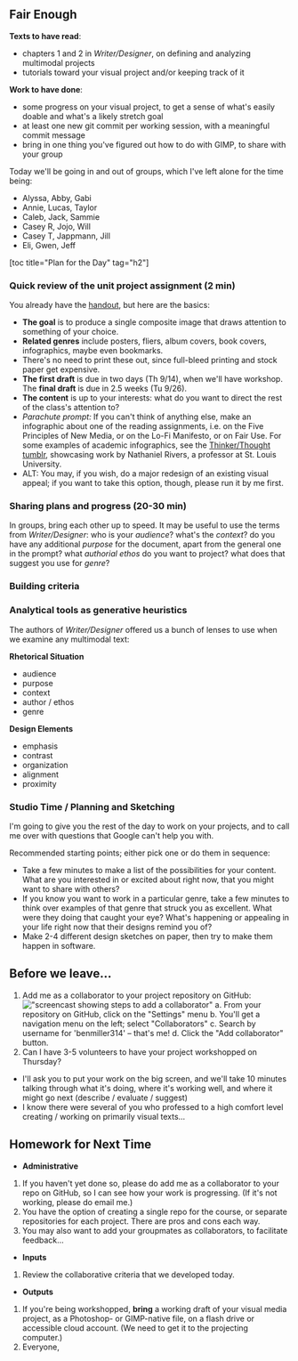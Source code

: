 ## Fair Enough
**Texts to have read**:

* chapters 1 and 2 in *Writer/Designer*, on defining and analyzing multimodal projects
* tutorials toward your visual project and/or keeping track of it

**Work to have done**:

* some progress on your visual project, to get a sense of what's easily doable and what's a likely stretch goal
* at least one new git commit per working session, with a meaningful commit message
* bring in one thing you've figured out how to do with GIMP, to share with your group

Today we'll be going in and out of groups, which I've left alone for the time being:

* Alyssa, Abby, Gabi
* Annie, Lucas, Taylor
* Caleb, Jack, Sammie
* Casey R, Jojo, Will
* Casey T, Jappmann, Jill
* Eli, Gwen, Jeff


<!-- ## Plan for the Day -->
[toc title="Plan for the Day" tag="h2"]

<!-- don't have time for this today
### Name Game
We'll use the second person to tell each other, "You are __[name]__."

As you say each name, make direct eye contact with the person you're talking to. This puts them right in the center of your field of vision, improving memory retention.
We'll go around the room, cumulatively. As we go, everyone should be trying to learn the names at the same time: your turn to talk, then, is not the only turn that matters. Help everyone make that eye contact.
If you can't remember someone's name, just make eye contact, apologize, and ask.

To make eye contact more possible, please stand around the edges of the room. In other words, if you're in one of the middle rows, please head to the front or the back.

I'll start!

-->

### Quick review of the unit project assignment (2 min)
You already have the <a href="https://cdm2017.majoringinmeta.net/documents/2017/09/prompt-for-assignment-1.pdf">handout</a>, but here are the basics:

* **The goal** is to produce a single composite image that draws attention to something of your choice. 
* **Related genres** include posters, fliers, album covers, book covers, infographics, maybe even bookmarks. 
 * There's no need to print these out, since full-bleed printing and stock paper get expensive.
* **The first draft** is due in two days (Th 9/14), when we'll have workshop. The **final draft** is due in 2.5 weeks (Tu 9/26).
* **The content** is up to your interests: what do you want to direct the rest of the class's attention to?
 * *Parachute prompt:* If you can't think of anything else, make an infographic about one of the reading assignments, i.e. on the Five Principles of New Media, or on the Lo-Fi Manifesto, or on Fair Use. For some examples of academic infographics, see the <a href="https://thinkerthoughtinfo.tumblr.com/">Thinker/Thought tumblr</a>, showcasing work by Nathaniel Rivers, a professor at St. Louis University.
 * ALT: You may, if you wish, do a major redesign of an existing visual appeal; if you want to take this option, though, please run it by me first. 


### Sharing plans and progress (20-30 min)
In groups, bring each other up to speed. It may be useful to use the terms from *Writer/Designer*: who is your *audience*? what's the *context*? do you have any additional *purpose* for the document, apart from the general one in the prompt? what *authorial ethos* do you want to project? what does that suggest you use for *genre*?

### Building criteria

### Analytical tools as generative heuristics

The authors of *Writer/Designer* offered us a bunch of lenses to use when we examine any multimodal text:

<div class="row clearfix">
<div class="col-xs-12 col-sm-6 pull-left">
<strong>Rhetorical Situation</strong>
<ul>
<li>audience</li>
<li>purpose</li>
<li>context</li>
<li>author / ethos</li>
<li>genre</li>
</ul>
</div> <!-- /.pull-left -->

<div class="col-xs-12 col-sm-6 pull-right">
<strong>Design Elements</strong>
<ul>
<li>emphasis</li>
<li>contrast</li>
<li>organization</li>
<li>alignment</li>
<li>proximity</li>
</ul>
</div> <!-- /.pull-right -->
</div> <!-- /.row -->






### Studio Time / Planning and Sketching
I'm going to give you the rest of the day to work on your projects, and to call me over with questions that Google can't help you with. 

<div class="alert alert-success">
Recommended starting points; either pick one or do them in sequence:
<ul>
<li>Take a few minutes to make a list of the possibilities for your content. What are you interested in or excited about right now, that you might want to share with others?</li>
<li>If you know you want to work in a particular genre, take a few minutes to think over examples of that genre that struck you as excellent. What were they doing that caught your eye? What's happening or appealing in your life right now that their designs remind you of?</li>
<li>Make 2-4 different design sketches on paper, then try to make them happen in software.</li>
</ul>
</div>

## Before we leave...

1. Add me as a collaborator to your project repository on GitHub:
!["screencast showing steps to add a collaborator"]({{site.baseurl}}assets/img/add-a-collaborator-to-a-gh-repo.gif)
 a. From your repository on GitHub, click on the "Settings" menu
 b. You'll get a navigation menu on the left; select "Collaborators"
 c. Search by username for 'benmiller314' – that's me!
 d. Click the "Add collaborator" button.
2. Can I have 3-5 volunteers to have your project workshopped on Thursday? 
 * I'll ask you to put your work on the big screen, and we'll take 10 minutes talking through what it's doing, where it's working well, and where it might go next (describe / evaluate / suggest)
 * I know there were several of you who professed to a high comfort level creating / working on primarily visual texts...

## Homework for Next Time

* **Administrative**
 1. If you haven't yet done so, please do add me as a collaborator to your repo on GitHub, so I can see how your work is progressing. (If it's not working, please do email me.)
 2. You have the option of creating a single repo for the course, or separate repositories for each project. There are pros and cons each way.
 3. You may also want to add your groupmates as collaborators, to facilitate feedback...
* **Inputs**
 1. Review the collaborative criteria that we developed today.
* **Outputs**
 1. If you're being workshopped, **bring** a working draft of your visual media project, as a Photoshop- or GIMP-native file, on a flash drive or accessible cloud account. (We need to get it to the projecting computer.)
 2. Everyone, 